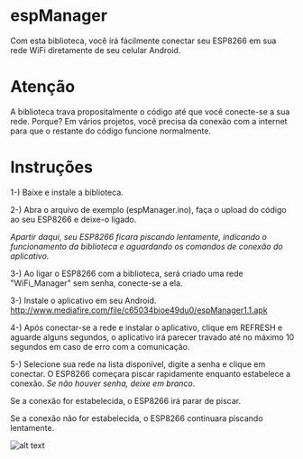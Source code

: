 # espManager
Com esta biblioteca, você irá fácilmente conectar seu ESP8266 em sua rede WiFi diretamente de seu celular Android.


# Atenção
A biblioteca trava propositalmente o código até que você conecte-se a sua rede. Porque? Em vários projetos, você precisa da conexão com a internet para que o restante do código funcione normalmente.



# Instruções

1-) Baixe e instale a biblioteca.

2-) Abra o arquivo de exemplo (espManager.ino), faça o upload do código ao seu ESP8266 e deixe-o ligado.

*Apartir daqui, seu ESP8266 ficara piscando lentamente, indicando o funcionamento da biblioteca e aguardando os comandos de conexão do aplicativo.*

3-) Ao ligar o ESP8266 com a biblioteca, será criado uma rede "WiFi_Manager" sem senha, conecte-se a ela.

3-) Instale o aplicativo em seu Android. http://www.mediafire.com/file/c65034bioe49du0/espManager1.1.apk

4-) Após conectar-se a rede e instalar o aplicativo, clique em REFRESH e aguarde alguns segundos, o aplicativo irá parecer travado até no máximo 10 segundos em caso de erro com a comunicação.

5-) Selecione sua rede na lista disponível, digite a senha e clique em conectar. O ESP8266 começara piscar rapidamente enquanto estabelece a conexão. *Se não houver senha, deixe em branco*.




Se a conexão for estabelecida, o ESP8266 irá parar de piscar.

Se a conexão não for estabelecida, o ESP8266 continuara piscando lentamente.


![alt text](http://i.imgur.com/rZc5muP.png)
